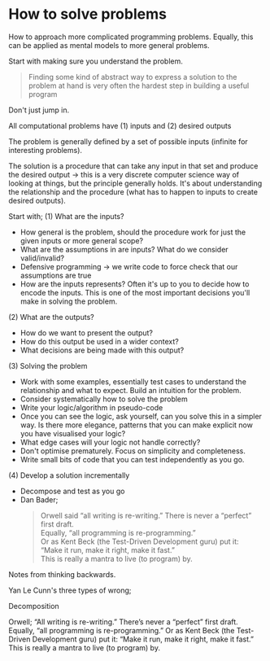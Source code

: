 # How to solve problems

How to approach more complicated programming problems. Equally, this can be applied as mental models to more general problems.

Start with making sure you understand the problem.

> Finding some kind of abstract way to express a solution to the problem at hand is very often the hardest step in building a useful program

Don't just jump in.

All computational problems have (1) inputs and (2) desired outputs

The problem is generally defined by a set of possible inputs (infinite for interesting problems).

The solution is a procedure that can take any input in that set and produce the desired output -> this is a very discrete computer science way of looking at things, but the principle generally holds. It's about understanding the relationship and the procedure (what has to happen to inputs to create desired outputs).

Start with;
(1) What are the inputs? 

- How general is the problem, should the procedure work for just the given inputs or more general scope?
- What are the assumptions in are inputs? What do we consider valid/invalid?
- Defensive programming -> we write code to force check that our assumptions are true
- How are the inputs represents? Often it's up to you to decide how to encode the inputs. This is one of the most important decisions you'll make in solving the problem.

(2) What are the outputs?

- How do we want to present the output?
- How do this output be used in a wider context?
- What decisions are being made with this output?

(3) Solving the problem

- Work with some examples, essentially test cases to understand the relationship and what to expect. Build an intuition for the problem.
- Consider systematically how to solve the problem
- Write your logic/algorithm in pseudo-code
- Once you can see the logic, ask yourself, can you solve this in a simpler way. Is there more elegance, patterns that you can make explicit now you have visualised your logic?
- What edge cases will your logic not handle correctly?
- Don't optimise prematurely. Focus on simplicity and completeness.
- Write small bits of code that you can test independently as you go.

(4) Develop a solution incrementally

- Decompose and test as you go
- Dan Bader;
    > Orwell said “all writing is re-writing.” There is never a “perfect” first draft. 
    > <br>Equally, “all programming is re-programming.”
    > <br>Or as Kent Beck (the Test-Driven Development guru) put it:
    > <br>“Make it run, make it right, make it fast.”
    > <br>This is really a mantra to live (to program) by.

Notes from thinking backwards.

Yan Le Cunn's three types of wrong;

Decomposition

Orwell; “All writing is re-writing.” There’s never a “perfect” first draft.
Equally, “all programming is re-programming.”
Or as Kent Beck (the Test-Driven Development guru) put it:
“Make it run, make it right, make it fast.”
This is really a mantra to live (to program) by.